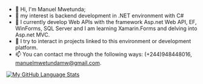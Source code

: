 - 👋 Hi, I'm Manuel Mwetunda;
- 👀 my interest is backend development in .NET environment with C#
- 🌱 I currently develop Web APIs with the framework Asp.net Web API, EF, WinForms, SQL Server and I am learning Xamarin.Forms and delving into Asp.net MVC.
- 💞️ I try to interact in projects linked to this environment or development platform.
- 📫 You can contact me through the following ways: (+244)948448016, manuelmwetundamw@gmail.com.

<!---
Mwetunda/Mwetunda is a ✨ special ✨ repository because its `README.md` (this file) appears on your GitHub profile.
You can click the Preview link to take a look at your changes.
--->
[![My GitHub Language Stats](https://github-readme-stats.vercel.app/api/top-langs/?username=Muetunda&langs_count=5&theme=tokyonight)]()

<!---![Anurag's GitHub stats](https://github-readme-stats.vercel.app/api?username=Muetunda&show_icons=true) -->
